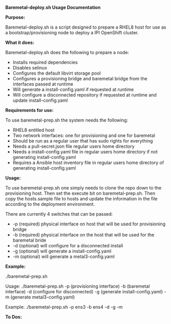 **Baremetal-deploy.sh Usage Documentation**

**Purpose:**

Baremetal-deploy.sh is a script designed to prepare a RHEL8 host for use as a bootstrap/provisioning node to deploy a IPI OpenShift cluster.

**What it does:**

Baremetal-deploy.sh does the following to prepare a node:

- Installs required dependencies
- Disables selinux
- Configures the default libvirt storage pool
- Configures a provisioning bridge and baremetal bridge from the interfaces passed at runtime
- Will generate a install-config.yaml if requested at runtime
- Will configure a disconnected repository if requested at runtime and update install-config.yaml

**Requirements for use:**

To use baremetal-prep.sh the system needs the following:

- RHEL8 entitled host
- Two network interfaces: one for provisioning and one for baremetal
- Should be run as a regular user that has sudo rights for everything
- Needs a pull-secret.json file regular users home directory
- Needs a install-config.yaml file in regular users home directory if not generating install-config.yaml
- Requires a Ansible host inventory file in regular users home directory of generating install-config.yaml

**Usage:**

To use baremetal-prep.sh one simply needs to clone the repo down to the provisioning host.  Then set the execute bit on baremetal-prep.sh.  Then copy the hosts.sample file to hosts and update the information in the file according to the deployment environment.

There are currently 4 switches that can be passed:

- -p (required) physical interface on host that will be used for provisioning bridge
- -b (required) physical interface on the host that will be used for the baremetal bride
- -d (optional) will configure for a disconnected install
- -g (optional) will generate a install-config.yaml
- -m (optional) will generate a metal3-config.yaml

**Example:**

./baremetal-prep.sh

Usage: ./baremetal-prep.sh -p (provisioning interface) -b (baremetal interface) -d (configure for disconnected) -g (generate install-config.yaml) -m (generate metal3-config.yaml)

Example: ./baremetal-prep.sh -p ens3 -b ens4 -d -g -m

**To Dos:**
